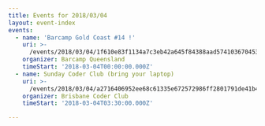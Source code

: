 ```yaml
---
title: Events for 2018/03/04
layout: event-index
events:
  - name: 'Barcamp Gold Coast #14 !'
    uri: >-
      /events/2018/03/04/1f610e83f1134a7c3eb42a645f84388aad574103670453b985d1ee2e38d86498
    organizer: Barcamp Queensland
    timeStart: '2018-03-04T00:00:00.000Z'
  - name: Sunday Coder Club (bring your laptop)
    uri: >-
      /events/2018/03/04/a2716406952ee68c61335e672572986ff2801791de41b45f75b31c16f8977649
    organizer: Brisbane Coder Club
    timeStart: '2018-03-04T03:30:00.000Z'

---
```

